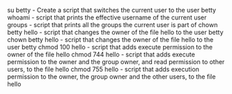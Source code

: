 su betty - Create a script that switches the current user to the user betty
whoami - script that prints the effective username of the current user
groups - script that prints all the groups the current user is part of
chown betty hello - script that changes the owner of the file hello to the user betty
chown betty hello - script that changes the owner of the file hello to the user betty
chmod 100 hello - script that adds execute permission to the owner of the file hello
chmod 744 hello - script that adds execute permission to the owner and the group owner, and read permission to other users, to the file hello
chmod 755 hello - script that adds execution permission to the owner, the group owner and the other users, to the file hello
